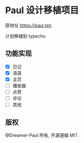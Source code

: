 # Paul 设计移植项目

原地址 <https://paul.ren>

计划移植到 typecho

## 功能实现

- [x] 日记
- [x] 语录
- [x] 主页
- [ ] 播放器
- [ ] 点赞
- [ ] 评论
- [ ] 其他

## 版权

@Dreamer-Paul 所有, 开源遵循 MIT.